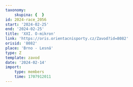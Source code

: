 ```yaml
---
taxonomy:
    skupina: {  }
id: 2024-race_2056
start: '2024-02-25'
end: '2024-02-25'
title: 'XXI. O-mikron'
link: 'https://oris.orientacnisporty.cz/Zavod?id=8082'
orisid: '8082'
place: 'Brno - Lesná'
type: Z
template: zavod
date: '2024-02-14'
import:
    type: members
    time: 1707912011
---
```


